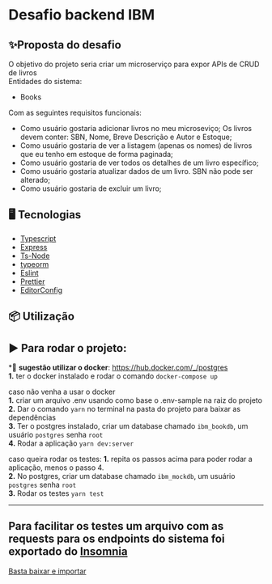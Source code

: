 # Desafio backend IBM

## ✨Proposta do desafio

O objetivo do projeto seria criar um microserviço para expor APIs de CRUD de livros<br />
Entidades do sistema: 
- Books


Com as seguintes requisitos funcionais: 
- Como usuário gostaria adicionar livros no meu microseviço; Os livros devem conter: SBN, Nome, Breve Descrição e Autor e Estoque;
- Como usuário gostaria de ver a listagem (apenas os nomes) de livros que eu tenho em estoque de forma paginada;
- Como usuário gostaria de ver todos os detalhes de um livro específico;
- Como usuário gostaria atualizar dados de um livro. SBN não pode ser alterado;
- Como usuário gostaria de excluir um livro;


## 🖥 Tecnologias
- [Typescript](https://github.com/microsoft/TypeScript)
- [Express](https://github.com/expressjs/express)
- [Ts-Node](https://github.com/TypeStrong/ts-node)
- [typeorm](https://github.com/typeorm/typeorm)
- [Eslint](https://github.com/eslint/eslint)
- [Prettier](https://github.com/prettier/prettier)
- [EditorConfig](https://github.com/editorconfig/editorconfig-vscode)

## 📦 Utilização


## ▶️ Para rodar o projeto:
  *🐋 **sugestão utilizar o docker**: https://hub.docker.com/_/postgres <br />
  **1.** ter o docker instalado e rodar o comando `docker-compose up`<br />
  
  caso não venha a usar o docker<br />
 **1.** criar um arquivo .env usando como base o .env-sample na raiz do projeto<br />
 **2.** Dar o comando `yarn` no terminal na pasta do projeto para baixar as dependências<br />
 **3.** Ter o postgres instalado, criar um database chamado `ibm_bookdb`, um usuário `postgres` senha `root`<br />
 **4.** Rodar a aplicação `yarn dev:server`
 
 caso queira rodar os testes:
 **1.** repita os passos acima para poder rodar a aplicação, menos o passo 4.<br />
 **2.** No postgres, criar um database chamado `ibm_mockdb`, um usuário `postgres` senha `root`<br />
 **3.** Rodar os testes `yarn test`
 
------------------------------- 

## Para facilitar os testes um arquivo com as requests para os endpoints do sistema foi exportado do [Insomnia](https://insomnia.rest)

[Basta baixar e importar](https://raw.githubusercontent.com/danielbpc2/ibm-desafio-backend-library/main/Insomnia_Books.json)
